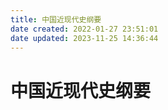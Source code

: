 ```yaml
---
title: 中国近现代史纲要
date created: 2022-01-27 23:51:01
date updated: 2023-11-25 14:36:44
---
```


# 中国近现代史纲要
